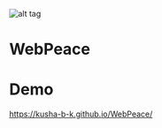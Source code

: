 
 ![alt tag](https://cdn.rawgit.com/kusha-b-k/WebPeace/72c4c535/img/sc.png)

# WebPeace

# Demo
https://kusha-b-k.github.io/WebPeace/
